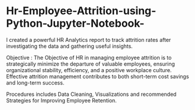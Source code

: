 # Hr-Employee-Attrition-using-Python-Jupyter-Notebook-
I created a powerful HR Analytics report to track attrition rates after investigating the data and gathering useful insights.

Objective : The Objective of HR in managing employee attrition is to strategically minimize the departure of valuable employees, ensuring organizational stability, efficiency, and a positive workplace culture. Effective attrition management contributes to both short-term cost savings and long-term success.

Procedures includes Data Cleaning, Visualizations and recommended Strategies for Improving Employee Retention.

